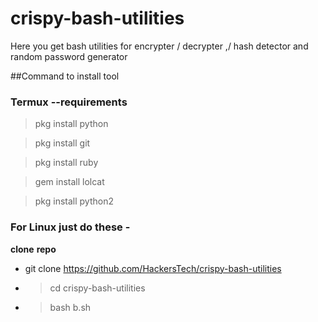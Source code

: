 # crispy-bash-utilities
Here you get bash utilities for  encrypter / decrypter ,/ hash detector and random password generator 

##Command to install tool

### Termux --requirements
>pkg install python

>pkg install git

>pkg install ruby
 
>gem install lolcat

>pkg install python2
### For Linux just do these -
**clone** **repo**


- git clone https://github.com/HackersTech/crispy-bash-utilities
- >cd crispy-bash-utilities
- >bash b.sh
